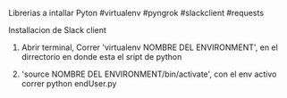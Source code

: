 Librerias a intallar Pyton
#virtualenv
#pyngrok
#slackclient
#requests

Installacion de Slack client

1. Abrir terminal, Correr 'virtualenv NOMBRE DEL ENVIRONMENT', en el dirrectorio en donde esta el sript de python

2. 'source NOMBRE DEL ENVIRONMENT/bin/activate', con el env activo correr python endUser.py